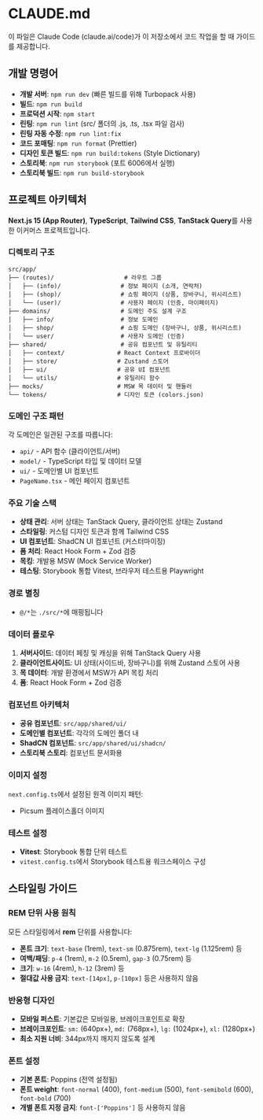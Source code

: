 # CLAUDE.md

이 파일은 Claude Code (claude.ai/code)가 이 저장소에서 코드 작업을 할 때 가이드를 제공합니다.

## 개발 명령어

- **개발 서버**: `npm run dev` (빠른 빌드를 위해 Turbopack 사용)
- **빌드**: `npm run build`
- **프로덕션 시작**: `npm start`
- **린팅**: `npm run lint` (src/ 폴더의 .js, .ts, .tsx 파일 검사)
- **린팅 자동 수정**: `npm run lint:fix`
- **코드 포매팅**: `npm run format` (Prettier)
- **디자인 토큰 빌드**: `npm run build:tokens` (Style Dictionary)
- **스토리북**: `npm run storybook` (포트 6006에서 실행)
- **스토리북 빌드**: `npm run build-storybook`

## 프로젝트 아키텍처

**Next.js 15 (App Router)**, **TypeScript**, **Tailwind CSS**, **TanStack Query**를 사용한 이커머스 프로젝트입니다.

### 디렉토리 구조

```
src/app/
├── (routes)/                    # 라우트 그룹
│   ├── (info)/                 # 정보 페이지 (소개, 연락처)
│   ├── (shop)/                 # 쇼핑 페이지 (상품, 장바구니, 위시리스트)
│   └── (user)/                 # 사용자 페이지 (인증, 마이페이지)
├── domains/                    # 도메인 주도 설계 구조
│   ├── info/                   # 정보 도메인
│   ├── shop/                   # 쇼핑 도메인 (장바구니, 상품, 위시리스트)
│   └── user/                   # 사용자 도메인 (인증)
├── shared/                     # 공유 컴포넌트 및 유틸리티
│   ├── context/               # React Context 프로바이더
│   ├── store/                 # Zustand 스토어
│   ├── ui/                    # 공유 UI 컴포넌트
│   └── utils/                 # 유틸리티 함수
├── mocks/                     # MSW 목 데이터 및 핸들러
└── tokens/                    # 디자인 토큰 (colors.json)
```

### 도메인 구조 패턴

각 도메인은 일관된 구조를 따릅니다:
- `api/` - API 함수 (클라이언트/서버)
- `model/` - TypeScript 타입 및 데이터 모델
- `ui/` - 도메인별 UI 컴포넌트
- `PageName.tsx` - 메인 페이지 컴포넌트

### 주요 기술 스택

- **상태 관리**: 서버 상태는 TanStack Query, 클라이언트 상태는 Zustand
- **스타일링**: 커스텀 디자인 토큰과 함께 Tailwind CSS
- **UI 컴포넌트**: ShadCN UI 컴포넌트 (커스터마이징)
- **폼 처리**: React Hook Form + Zod 검증
- **목킹**: 개발용 MSW (Mock Service Worker)
- **테스팅**: Storybook 통합 Vitest, 브라우저 테스트용 Playwright

### 경로 별칭

- `@/*`는 `./src/*`에 매핑됩니다

### 데이터 플로우

1. **서버사이드**: 데이터 페칭 및 캐싱을 위해 TanStack Query 사용
2. **클라이언트사이드**: UI 상태(사이드바, 장바구니)를 위해 Zustand 스토어 사용
3. **목 데이터**: 개발 환경에서 MSW가 API 목킹 처리
4. **폼**: React Hook Form + Zod 검증

### 컴포넌트 아키텍처

- **공유 컴포넌트**: `src/app/shared/ui/`
- **도메인별 컴포넌트**: 각각의 도메인 폴더 내
- **ShadCN 컴포넌트**: `src/app/shared/ui/shadcn/`
- **스토리북 스토리**: 컴포넌트 문서화용

### 이미지 설정

`next.config.ts`에서 설정된 원격 이미지 패턴:
- Picsum 플레이스홀더 이미지

### 테스트 설정

- **Vitest**: Storybook 통합 단위 테스트
- `vitest.config.ts`에서 Storybook 테스트용 워크스페이스 구성

## 스타일링 가이드

### REM 단위 사용 원칙

모든 스타일링에서 **rem** 단위를 사용합니다:

- **폰트 크기**: `text-base` (1rem), `text-sm` (0.875rem), `text-lg` (1.125rem) 등
- **여백/패딩**: `p-4` (1rem), `m-2` (0.5rem), `gap-3` (0.75rem) 등  
- **크기**: `w-16` (4rem), `h-12` (3rem) 등
- **절대값 사용 금지**: `text-[14px]`, `p-[10px]` 등은 사용하지 않음

### 반응형 디자인

- **모바일 퍼스트**: 기본값은 모바일용, 브레이크포인트로 확장
- **브레이크포인트**: `sm:` (640px+), `md:` (768px+), `lg:` (1024px+), `xl:` (1280px+)
- **최소 지원 너비**: 344px까지 깨지지 않도록 설계

### 폰트 설정

- **기본 폰트**: Poppins (전역 설정됨)
- **폰트 weight**: `font-normal` (400), `font-medium` (500), `font-semibold` (600), `font-bold` (700)
- **개별 폰트 지정 금지**: `font-['Poppins']` 등 사용하지 않음